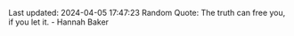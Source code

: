 Last updated: 2024-04-05 17:47:23
Random Quote: The truth can free you, if you let it. - Hannah Baker